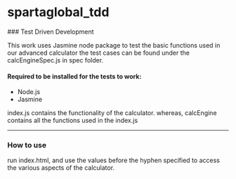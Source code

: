 # spartaglobal_tdd
### Test Driven Development

This work uses Jasmine node package to test the basic functions used in our advanced calculator
the test cases can be found under the calcEngineSpec.js in spec folder.

#### Required to be installed for the tests to work:
* Node.js
* Jasmine

index.js contains the functionality of the calculator.
whereas, calcEngine contains all the functions used in the index.js
___
### How to use
run index.html, and use the values before the hyphen specified to access the various aspects of the calculator. 
